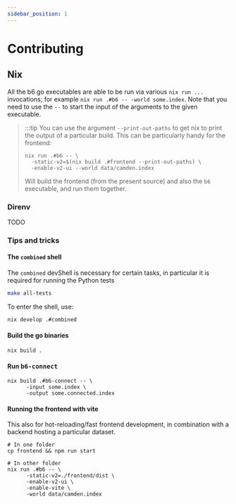 ```yaml
---
sidebar_position: 1
---
```


# Contributing

## Nix

All the b6 go executables are able to be run via various `nix run ...`
invocations; for example `nix run .#b6 -- -world some.index`. Note that you
need to use the `--` to start the input of the arguments to the given
executable.

> :::tip
> You can use the argument `--print-out-paths` to get nix to
> print the output of a particular build. This can be particularly
> handy for the frontend:
> ```shell
> nix run .#b6 -- \
>   -static-v2=$(nix build .#frontend --print-out-paths) \
>   -enable-v2-ui --world data/camden.index
> ```
>
> Will build the frontend (from the present source) and also the `b6`
> executable, and run them together.


### Direnv

TODO

### Tips and tricks

#### The `combined` shell

The `combined` devShell is necessary for certain tasks, in particular it is
required for running the Python tests

```sh
make all-tests
```

To enter the shell, use:

```sh
nix develop .#combined
```

#### Build the go binaries

```shell
nix build .
```

#### Run <tt>b6-connect</tt>

```shell
nix build .#b6-connect -- \
      -input some.index \
      -output some.connected.index
```

#### Running the frontend with vite

This also for hot-reloading/fast frontend development, in combination with a
backend hosting a particular dataset.

```shell
# In one folder
cp frontend && npm run start

# In other folder
nix run .#b6 -- \
      -static-v2=./frontend/dist \
      -enable-v2-ui \
      -enable-vite \
      -world data/camden.index
```
